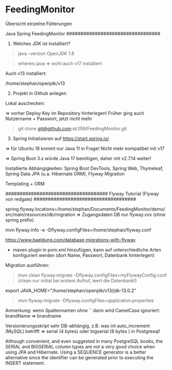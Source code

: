 # FeedingMonitor
Übersicht einzelne Fütterungen

Java Spring FeedingMonitor
#################################


1. Welches JDK ist installiert?

> java -version
OpenJDK 1.8

> whereis java
=> wohl auch v17 installiert

Auch v13 installiert:

/home/stephan/openjdk/v13


2. Projekt in Github anlegen

Lokal auschecken:

=> vorher Deploy Key im Repository hinterlegen! Früher ging auch Nutzername + Passwort, jetzt nicht mehr

>git clone git@github.com:sk359/FeedingMonitor.git


3. Spring Initialisieren auf https://start.spring.io/

=> für Ubuntu 18 kommt nur Java 11 in Frage! Nicht mekr kompatibel mit v17

=> Spring Boot 3.x würde Java 17 benötigen, daher mit v2.7.14 weiter!

Installierte Abhängigkeiten: Spring Boot DevTools, Spring Web, Thymeleaf, Spring Data JPA (u.a. Hibernate ORM), Flyway Migration


Templating + ORM





















####################################
Flyway Tutorial (Flyway von redgate)
####################################

spring.flyway.locations=/home/stephan/Documents/FeedingMonitor/demo/src/main/resources/db/migration
=> Zugangsdaten DB nur flyway.xxx (ohne spring prefix)

mvn flyway:info -e -Dflyway.configFiles=/home/stephan/flyway.conf

https://www.baeldung.com/database-migrations-with-flyway

- maven plugin in pom.xml hinzufügen, kann auf unterschiedliche Arten konfiguriert werden (dort Name, Passwort, Datenbank hinterlegen)



Migration ausführen:

> mvn clean flyway:migrate -Dflyway.configFiles=myFlywayConfig.conf  (clean nur initial bei erstem Aufruf, leert die Datenbank!)


export JAVA_HOME="/home/stephan/openjdk/v13/jdk-13.0.2"

> mvn flyway:migrate -Dflyway.configFiles=application.properties


Anmerkung: wenn Spaltennamen ohne `` dann wird CamelCase ignoriert: brandName => brandname

Versionierungsskript sehr DB-abhängig, z.B. was int auto_increment (MySQL) betrifft => serial (4 bytes) oder bigserial (8 bytes
) in Postgresql!

Although convenient, and even suggested in many PostgreSQL books, the SERIAL and BIGSERIAL column types are not a very good choice when using JPA and Hibernate. Using a SEQUENCE generator is a better alternative since the identifier can be generated prior to executing the INSERT statement.
